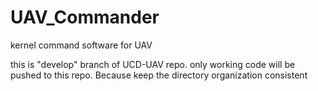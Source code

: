 # UAV_Commander
kernel command software for UAV

this is "develop" branch of UCD-UAV repo. only working code will be pushed to this repo.
Because keep the directory organization consistent

